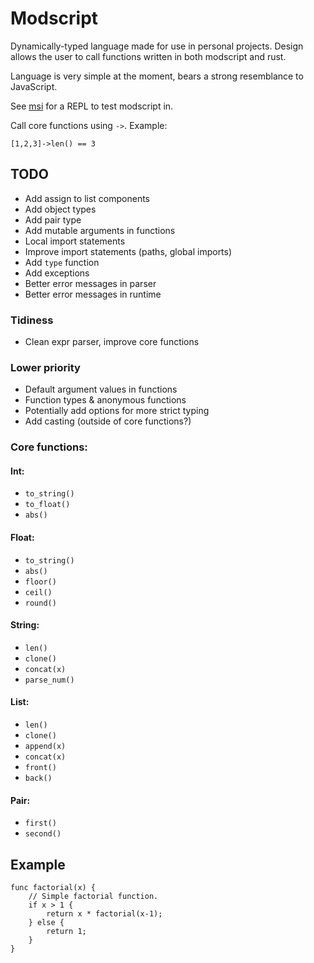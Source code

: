 # Modscript
Dynamically-typed language made for use in personal projects. Design allows the user to call functions written in both modscript and rust.

Language is very simple at the moment, bears a strong resemblance to JavaScript.

See [msi](https://github.com/coopersimon/msi) for a REPL to test modscript in.

Call core functions using `->`. Example:
```
[1,2,3]->len() == 3
```

## TODO
* Add assign to list components
* Add object types
* Add pair type
* Add mutable arguments in functions
* Local import statements
* Improve import statements (paths, global imports)
* Add `type` function
* Add exceptions
* Better error messages in parser
* Better error messages in runtime

### Tidiness
* Clean expr parser, improve core functions

### Lower priority
* Default argument values in functions
* Function types & anonymous functions
* Potentially add options for more strict typing
* Add casting (outside of core functions?)

### Core functions:
#### Int:
* `to_string()`
* `to_float()`
* `abs()`

#### Float:
* `to_string()`
* `abs()`
* `floor()`
* `ceil()`
* `round()`

#### String:
* `len()`
* `clone()`
* `concat(x)`
* `parse_num()`

#### List:
* `len()`
* `clone()`
* `append(x)`
* `concat(x)`
* `front()`
* `back()`

#### Pair:
* `first()`
* `second()`

## Example
```
func factorial(x) {
    // Simple factorial function.
    if x > 1 {
        return x * factorial(x-1);
    } else {
        return 1;
    }
}
```
